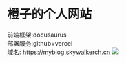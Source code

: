 # 橙子的个人网站
前端框架:docusaurus  
部署服务:github+vercel   
域名: https://myblog.skywalkerch.cn
![](https://picbed-1303839378.cos.ap-nanjing.myqcloud.com/picbed/202203220050052.png)
